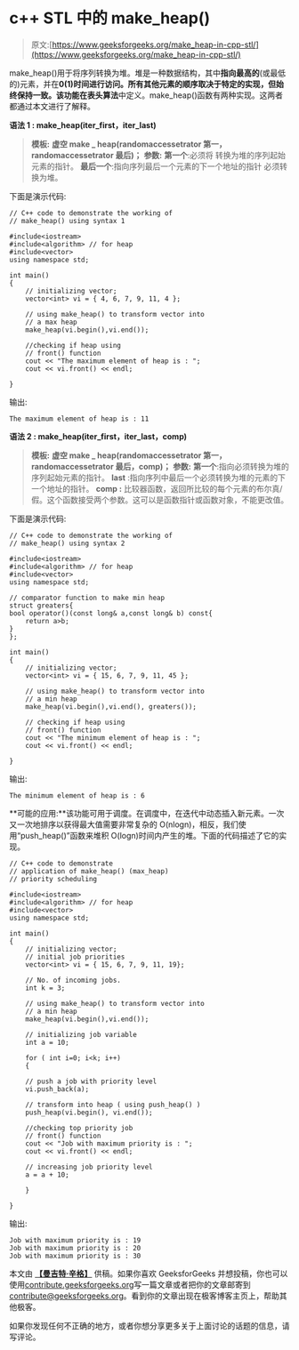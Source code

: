 # c++ STL 中的 make_heap()

> 原文:[https://www.geeksforgeeks.org/make_heap-in-cpp-stl/](https://www.geeksforgeeks.org/make_heap-in-cpp-stl/)

make_heap()用于将序列转换为堆。堆是一种数据结构，其中**指向最高的**(或最低的)元素，并在**0(1)**时间进行访问。所有其他元素的顺序取决于特定的实现，但始终保持一致。该功能在表头**算法**中定义。make_heap()函数有两种实现。这两者都通过本文进行了解释。

**语法 1 : make_heap(iter_first，iter_last)**

> **模板:**
> **虚空 make _ heap(randomaccessetrator 第一，randomaccessetrator 最后)；**
> **参数:**
> **第一个**:必须将
> 转换为堆的序列起始元素的指针。
> **最后一个**:指向序列最后一个元素的下一个地址的指针
> 必须转换为堆。

下面是演示代码:

```
// C++ code to demonstrate the working of 
// make_heap() using syntax 1

#include<iostream>
#include<algorithm> // for heap 
#include<vector>
using namespace std;

int main()
{
    // initializing vector;
    vector<int> vi = { 4, 6, 7, 9, 11, 4 };

    // using make_heap() to transform vector into
    // a max heap
    make_heap(vi.begin(),vi.end());

    //checking if heap using 
    // front() function
    cout << "The maximum element of heap is : ";
    cout << vi.front() << endl;

}
```

输出:

```
The maximum element of heap is : 11

```

**语法 2 : make_heap(iter_first，iter_last，comp)**

> **模板:**
> **虚空 make _ heap(randomaccessetrator 第一，randomaccessetrator 最后，comp)；**
> **参数:**
> **第一个**:指向必须转换为堆的序列起始元素的指针。
> **last** :指向序列中最后一个必须转换为堆的元素的下一个地址的指针。
> **comp :** 比较器函数，返回所比较的每个元素的布尔真/假。这个函数接受两个参数。这可以是函数指针或函数对象，不能更改值。

下面是演示代码:

```
// C++ code to demonstrate the working of 
// make_heap() using syntax 2 

#include<iostream> 
#include<algorithm> // for heap 
#include<vector> 
using namespace std; 

// comparator function to make min heap 
struct greaters{ 
bool operator()(const long& a,const long& b) const{ 
    return a>b; 
} 
}; 

int main() 
{ 
    // initializing vector; 
    vector<int> vi = { 15, 6, 7, 9, 11, 45 }; 

    // using make_heap() to transform vector into 
    // a min heap 
    make_heap(vi.begin(),vi.end(), greaters()); 

    // checking if heap using 
    // front() function 
    cout << "The minimum element of heap is : "; 
    cout << vi.front() << endl; 

} 
```

输出:

```
The minimum element of heap is : 6

```

**可能的应用:**该功能可用于调度。在调度中，在迭代中动态插入新元素。一次又一次地排序以获得最大值需要非常复杂的 O(nlogn)，相反，我们使用“push_heap()”函数来堆积 O(logn)时间内产生的堆。下面的代码描述了它的实现。

```
// C++ code to demonstrate  
// application of make_heap() (max_heap)
// priority scheduling

#include<iostream>
#include<algorithm> // for heap 
#include<vector>
using namespace std;

int main()
{
    // initializing vector;
    // initial job priorities
    vector<int> vi = { 15, 6, 7, 9, 11, 19};

    // No. of incoming jobs.
    int k = 3;

    // using make_heap() to transform vector into
    // a min heap
    make_heap(vi.begin(),vi.end());

    // initializing job variable
    int a = 10;

    for ( int i=0; i<k; i++)
    {

    // push a job with priority level
    vi.push_back(a); 

    // transform into heap ( using push_heap() )
    push_heap(vi.begin(), vi.end());

    //checking top priority job
    // front() function
    cout << "Job with maximum priority is : ";
    cout << vi.front() << endl;

    // increasing job priority level
    a = a + 10;

    }

}
```

输出:

```
Job with maximum priority is : 19
Job with maximum priority is : 20
Job with maximum priority is : 30

```

本文由 **[【曼吉特·辛格】](https://www.facebook.com/manjeet.04.singh)** 供稿。如果你喜欢 GeeksforGeeks 并想投稿，你也可以使用[contribute.geeksforgeeks.org](http://www.contribute.geeksforgeeks.org)写一篇文章或者把你的文章邮寄到 contribute@geeksforgeeks.org。看到你的文章出现在极客博客主页上，帮助其他极客。

如果你发现任何不正确的地方，或者你想分享更多关于上面讨论的话题的信息，请写评论。